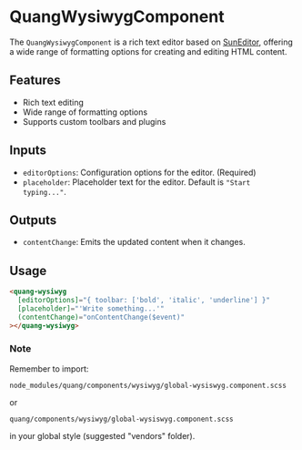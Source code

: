 # QuangWysiwygComponent

The `QuangWysiwygComponent` is a rich text editor based on [SunEditor](https://github.com/JiHong88/SunEditor), offering a wide range of formatting options for creating and editing HTML content.

## Features
- Rich text editing
- Wide range of formatting options
- Supports custom toolbars and plugins

## Inputs
- `editorOptions`: Configuration options for the editor. (Required)
- `placeholder`: Placeholder text for the editor. Default is `"Start typing..."`.

## Outputs
- `contentChange`: Emits the updated content when it changes.

## Usage
```html
<quang-wysiwyg
  [editorOptions]="{ toolbar: ['bold', 'italic', 'underline'] }"
  [placeholder]="'Write something...'"
  (contentChange)="onContentChange($event)"
></quang-wysiwyg>
```

### Note
Remember to import:

`node_modules/quang/components/wysiwyg/global-wysiswyg.component.scss`

or

`quang/components/wysiwyg/global-wysiswyg.component.scss`

in your global style (suggested "vendors" folder).
